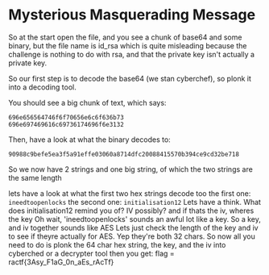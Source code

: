 # Mysterious Masquerading Message

So at the start open the file, and you see a chunk of base64 and some binary, but the file name is id_rsa which is quite misleading because the challenge is nothing to do with rsa, and that the private key isn't actually a private key.

So our first step is to decode the base64 (we stan cyberchef), so plonk it into a decoding tool.

You should see a big chunk of text, which says:

```If you are reading this, then you probably figured out that it wasn't actually an SSH key but a disguise. So you have made it this far and for that I say well done. It wasn't very hard, that I know, but nevertheless you have still made it here so congrats. Now you are probably reading this and thinking about annoying the person who made this, and you want to read the whole thing to check for clues, but you cant find any. You are starting to get frustrated at the person who made this as they still haven't mentioned anything to do with the challenge, except "well done you have got this far". You start slamming desks, and soon the monitor will follow. You are wondering where this is going and realising it's coming to the end of the paragraph, and you might not have seen anything. I have given you some things, although you will need something else as well good luck.
696e656564746f6f70656e6c6f636b73
696e697469616c69736174696f6e3132
```
Then, have a look at what the binary decodes to:

```90988c9befe5ea3f5a91effe03060a8714dfc20088415570b394ce9cd32be718```

So we now have 2 strings and one big string, of which the two strings are the same length

lets have a look at what the first two hex strings decode too
the first one:
```ineedtoopenlocks```
the second one:
```initialisation12```
Lets have a think. What does initialisation12 remind you of? IV possibly?
and if thats the iv, wheres the key
Oh wait, 'ineedtoopenlocks' sounds an awful lot like a key.
So a key, and iv together sounds like AES
Lets just check the length of the key and iv to see if theyre actually for AES. Yep they're both 32 chars.
So now all you need to do is plonk the 64 char hex string, the key, and the iv into cyberched or a decrypter tool
then you get: flag = ractf{3Asy_F1aG_0n_aEs_rAcTf}

